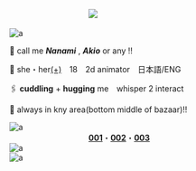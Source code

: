 　　　　　　　　　　![](https://komarev.com/ghpvc/?username=akihabaraaaa&color=grey&plastic)

![a](https://cdn.discordapp.com/attachments/1028988204986138735/1409535673328996352/15_20250825225118.png?ex=68adbbe4&is=68ac6a64&hm=787d1d87c095a46b11490f7048aeb0017099bb1fc8fe1639b726d96c3ce7c4e1)

🫧 call me ***Nanami*** , ***Akio*** or any !!

🧴 she・her[(+)](https://en.pronouns.page/@akihabaraaa)　18　2d animator　日本語/ENG

🖇️ **cuddling** + **hugging** me　whisper 2 interact

🥄 always in kny area(bottom middle of bazaar)!!

![a](https://images-wixmp-ed30a86b8c4ca887773594c2.wixmp.com/f/86e69691-c60c-4b13-82d7-c0b6a980c1e8/d7qr4sy-4cd74e68-70a6-4fc6-bd2a-3bca6184d050.png/v1/fit/w_439,h_4,q_70,strp/simple_pink_divider_by_seii_a_d7qr4sy-375w-2x.jpg?token=eyJ0eXAiOiJKV1QiLCJhbGciOiJIUzI1NiJ9.eyJzdWIiOiJ1cm46YXBwOjdlMGQxODg5ODIyNjQzNzNhNWYwZDQxNWVhMGQyNmUwIiwiaXNzIjoidXJuOmFwcDo3ZTBkMTg4OTgyMjY0MzczYTVmMGQ0MTVlYTBkMjZlMCIsIm9iaiI6W1t7ImhlaWdodCI6Ijw9NCIsInBhdGgiOiJcL2ZcLzg2ZTY5NjkxLWM2MGMtNGIxMy04MmQ3LWMwYjZhOTgwYzFlOFwvZDdxcjRzeS00Y2Q3NGU2OC03MGE2LTRmYzYtYmQyYS0zYmNhNjE4NGQwNTAucG5nIiwid2lkdGgiOiI8PTQzOSJ9XV0sImF1ZCI6WyJ1cm46c2VydmljZTppbWFnZS5vcGVyYXRpb25zIl19.Vdk0fSpi1OntLgARp2mOcWrskxlQyYG0942u9uHbmRc)<br/>
　　　　　　　　　　[**001**](https://github.com/JUNE4591633/JUNE4591633/blob/main/int.md)・[**002**](https://github.com/JUNE4591633/JUNE4591633/blob/main/byi.md)・[**003**](https://github.com/JUNE4591633/JUNE4591633/blob/main/dni.md)<br/>
![a](https://images-wixmp-ed30a86b8c4ca887773594c2.wixmp.com/f/86e69691-c60c-4b13-82d7-c0b6a980c1e8/d7qr4sy-4cd74e68-70a6-4fc6-bd2a-3bca6184d050.png/v1/fit/w_439,h_4,q_70,strp/simple_pink_divider_by_seii_a_d7qr4sy-375w-2x.jpg?token=eyJ0eXAiOiJKV1QiLCJhbGciOiJIUzI1NiJ9.eyJzdWIiOiJ1cm46YXBwOjdlMGQxODg5ODIyNjQzNzNhNWYwZDQxNWVhMGQyNmUwIiwiaXNzIjoidXJuOmFwcDo3ZTBkMTg4OTgyMjY0MzczYTVmMGQ0MTVlYTBkMjZlMCIsIm9iaiI6W1t7ImhlaWdodCI6Ijw9NCIsInBhdGgiOiJcL2ZcLzg2ZTY5NjkxLWM2MGMtNGIxMy04MmQ3LWMwYjZhOTgwYzFlOFwvZDdxcjRzeS00Y2Q3NGU2OC03MGE2LTRmYzYtYmQyYS0zYmNhNjE4NGQwNTAucG5nIiwid2lkdGgiOiI8PTQzOSJ9XV0sImF1ZCI6WyJ1cm46c2VydmljZTppbWFnZS5vcGVyYXRpb25zIl19.Vdk0fSpi1OntLgARp2mOcWrskxlQyYG0942u9uHbmRc)<br/>
![a](https://cdn.discordapp.com/attachments/1028988204986138735/1409533789742301184/b0d9f9b89e4b899130e0c959b469e55e.jpg?ex=68adba23&is=68ac68a3&hm=748aae77f53d68122df75bef3d64566323a4e6ae7ef7f046afe4324582c072c1)
